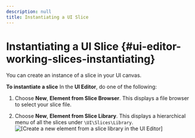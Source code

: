 ```yaml
---
description: null
title: Instantiating a UI Slice
---
```

# Instantiating a UI Slice {#ui-editor-working-slices-instantiating}

You can create an instance of a slice in your UI canvas\.

**To instantiate a slice**
In the **UI Editor**, do one of the following:

1. Choose **New**, **Element from Slice Browser**\. This displays a file browser to select your slice file\.

1. Choose **New**, **Element from Slice Library**\. This displays a hierarchical menu of all the slices under `\UI\Slices\Library`\.
![\[Create a new element from a slice library in the UI Editor\]](/images/userguide/game_ui_editor/element-from-slice-library.png)